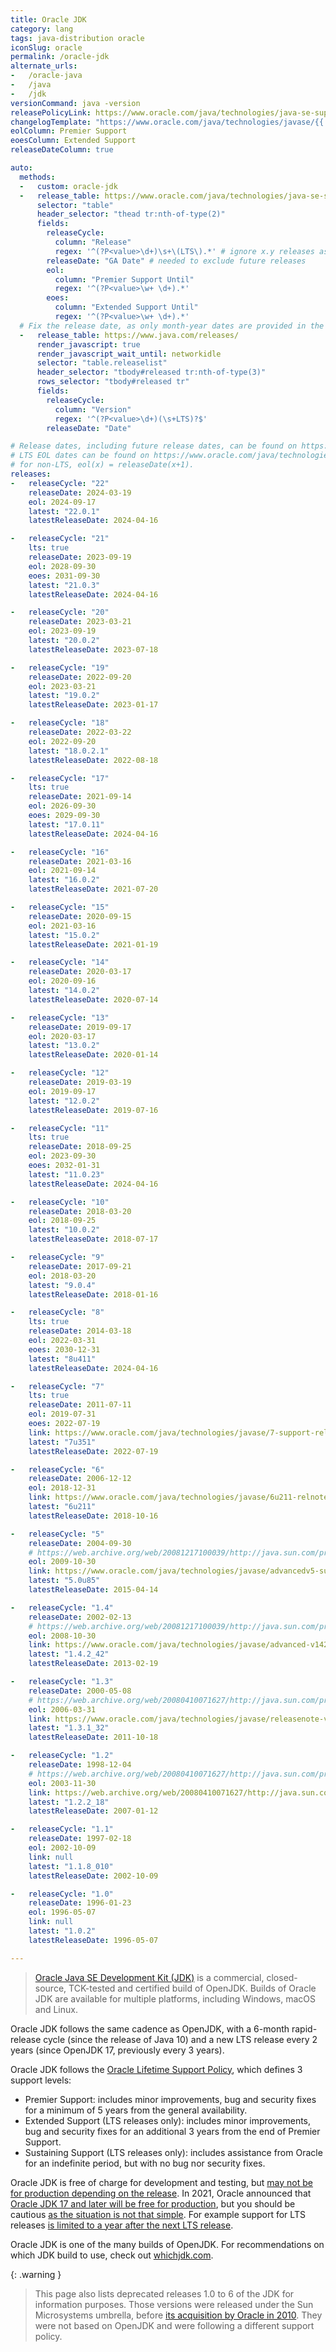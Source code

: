 ```yaml
---
title: Oracle JDK
category: lang
tags: java-distribution oracle
iconSlug: oracle
permalink: /oracle-jdk
alternate_urls:
-   /oracle-java
-   /java
-   /jdk
versionCommand: java -version
releasePolicyLink: https://www.oracle.com/java/technologies/java-se-support-roadmap.html
changelogTemplate: "https://www.oracle.com/java/technologies/javase/{{'__LATEST__'|replace:'.','-'}}-{% if '__RELEASE_CYCLE__'=='__LATEST__' %}relnote-issues{% else %}relnotes{% endif %}.html"
eolColumn: Premier Support
eoesColumn: Extended Support
releaseDateColumn: true

auto:
  methods:
  -   custom: oracle-jdk
  -   release_table: https://www.oracle.com/java/technologies/java-se-support-roadmap.html
      selector: "table"
      header_selector: "thead tr:nth-of-type(2)"
      fields:
        releaseCycle:
          column: "Release"
          regex: '^(?P<value>\d+)\s+\(LTS\).*' # ignore x.y releases as the Premier Support date is not displayed
        releaseDate: "GA Date" # needed to exclude future releases
        eol:
          column: "Premier Support Until"
          regex: '^(?P<value>\w+ \d+).*'
        eoes:
          column: "Extended Support Until"
          regex: '^(?P<value>\w+ \d+).*'
  # Fix the release date, as only month-year dates are provided in the previous table.
  -   release_table: https://www.java.com/releases/
      render_javascript: true
      render_javascript_wait_until: networkidle
      selector: "table.releaselist"
      header_selector: "tbody#released tr:nth-of-type(3)"
      rows_selector: "tbody#released tr"
      fields:
        releaseCycle:
          column: "Version"
          regex: '^(?P<value>\d+)(\s+LTS)?$'
        releaseDate: "Date"

# Release dates, including future release dates, can be found on https://www.java.com/releases/.
# LTS EOL dates can be found on https://www.oracle.com/java/technologies/java-se-support-roadmap.html,
# for non-LTS, eol(x) = releaseDate(x+1).
releases:
-   releaseCycle: "22"
    releaseDate: 2024-03-19
    eol: 2024-09-17
    latest: "22.0.1"
    latestReleaseDate: 2024-04-16

-   releaseCycle: "21"
    lts: true
    releaseDate: 2023-09-19
    eol: 2028-09-30
    eoes: 2031-09-30
    latest: "21.0.3"
    latestReleaseDate: 2024-04-16

-   releaseCycle: "20"
    releaseDate: 2023-03-21
    eol: 2023-09-19
    latest: "20.0.2"
    latestReleaseDate: 2023-07-18

-   releaseCycle: "19"
    releaseDate: 2022-09-20
    eol: 2023-03-21
    latest: "19.0.2"
    latestReleaseDate: 2023-01-17

-   releaseCycle: "18"
    releaseDate: 2022-03-22
    eol: 2022-09-20
    latest: "18.0.2.1"
    latestReleaseDate: 2022-08-18

-   releaseCycle: "17"
    lts: true
    releaseDate: 2021-09-14
    eol: 2026-09-30
    eoes: 2029-09-30
    latest: "17.0.11"
    latestReleaseDate: 2024-04-16

-   releaseCycle: "16"
    releaseDate: 2021-03-16
    eol: 2021-09-14
    latest: "16.0.2"
    latestReleaseDate: 2021-07-20

-   releaseCycle: "15"
    releaseDate: 2020-09-15
    eol: 2021-03-16
    latest: "15.0.2"
    latestReleaseDate: 2021-01-19

-   releaseCycle: "14"
    releaseDate: 2020-03-17
    eol: 2020-09-16
    latest: "14.0.2"
    latestReleaseDate: 2020-07-14

-   releaseCycle: "13"
    releaseDate: 2019-09-17
    eol: 2020-03-17
    latest: "13.0.2"
    latestReleaseDate: 2020-01-14

-   releaseCycle: "12"
    releaseDate: 2019-03-19
    eol: 2019-09-17
    latest: "12.0.2"
    latestReleaseDate: 2019-07-16

-   releaseCycle: "11"
    lts: true
    releaseDate: 2018-09-25
    eol: 2023-09-30
    eoes: 2032-01-31
    latest: "11.0.23"
    latestReleaseDate: 2024-04-16

-   releaseCycle: "10"
    releaseDate: 2018-03-20
    eol: 2018-09-25
    latest: "10.0.2"
    latestReleaseDate: 2018-07-17

-   releaseCycle: "9"
    releaseDate: 2017-09-21
    eol: 2018-03-20
    latest: "9.0.4"
    latestReleaseDate: 2018-01-16

-   releaseCycle: "8"
    lts: true
    releaseDate: 2014-03-18
    eol: 2022-03-31
    eoes: 2030-12-31
    latest: "8u411"
    latestReleaseDate: 2024-04-16

-   releaseCycle: "7"
    lts: true
    releaseDate: 2011-07-11
    eol: 2019-07-31
    eoes: 2022-07-19
    link: https://www.oracle.com/java/technologies/javase/7-support-relnotes.html#R170_361
    latest: "7u351"
    latestReleaseDate: 2022-07-19

-   releaseCycle: "6"
    releaseDate: 2006-12-12
    eol: 2018-12-31
    link: https://www.oracle.com/java/technologies/javase/6u211-relnotes.html
    latest: "6u211"
    latestReleaseDate: 2018-10-16

-   releaseCycle: "5"
    releaseDate: 2004-09-30
    # https://web.archive.org/web/20081217100039/http://java.sun.com/products/archive/eol.policy.html
    eol: 2009-10-30
    link: https://www.oracle.com/java/technologies/javase/advancedv5-support-relnotes.html
    latest: "5.0u85"
    latestReleaseDate: 2015-04-14

-   releaseCycle: "1.4"
    releaseDate: 2002-02-13
    # https://web.archive.org/web/20081217100039/http://java.sun.com/products/archive/eol.policy.html
    eol: 2008-10-30
    link: https://www.oracle.com/java/technologies/javase/advanced-v142-support-relnotes.html
    latest: "1.4.2_42"
    latestReleaseDate: 2013-02-19

-   releaseCycle: "1.3"
    releaseDate: 2000-05-08
    # https://web.archive.org/web/20080410071627/http://java.sun.com/products/archive/eol.policy.html
    eol: 2006-03-31
    link: https://www.oracle.com/java/technologies/javase/releasenote-v131.html
    latest: "1.3.1_32"
    latestReleaseDate: 2011-10-18

-   releaseCycle: "1.2"
    releaseDate: 1998-12-04
    # https://web.archive.org/web/20080410071627/http://java.sun.com/products/archive/eol.policy.html
    eol: 2003-11-30
    link: https://web.archive.org/web/20080410071627/http://java.sun.com/products/archive/eol.policy.html
    latest: "1.2.2_18"
    latestReleaseDate: 2007-01-12

-   releaseCycle: "1.1"
    releaseDate: 1997-02-18
    eol: 2002-10-09
    link: null
    latest: "1.1.8_010"
    latestReleaseDate: 2002-10-09

-   releaseCycle: "1.0"
    releaseDate: 1996-01-23
    eol: 1996-05-07
    link: null
    latest: "1.0.2"
    latestReleaseDate: 1996-05-07

---
```


> [Oracle Java SE Development Kit (JDK)](https://www.oracle.com/java/) is a commercial,
> closed-source, TCK-tested and certified build of OpenJDK. Builds of Oracle JDK are available for
> multiple platforms, including Windows, macOS and Linux.

Oracle JDK follows the same cadence as OpenJDK, with a 6-month rapid-release cycle (since the
release of Java 10) and a new LTS release every 2 years (since OpenJDK 17, previously every 3 years).

Oracle JDK follows the [Oracle Lifetime Support Policy](https://www.oracle.com/support/lifetime-support/),
which defines 3 support levels:

- Premier Support: includes minor improvements, bug and security fixes for a minimum of 5 years from
  the general availability.
- Extended Support (LTS releases only): includes minor improvements, bug and security fixes for an
  additional 3 years from the end of Premier Support.
- Sustaining Support (LTS releases only): includes assistance from Oracle for an indefinite period,
  but with no bug nor security fixes.

Oracle JDK is free of charge for development and testing, but [may not be for production depending
on the release](https://www.oracle.com/java/technologies/javase/jdk-faqs.html). In 2021, Oracle
announced that [Oracle JDK 17 and later will be free for production](https://blogs.oracle.com/java/post/free-java-license),
but you should be cautious [as the situation is not that simple](https://bell-sw.com/announcements/2022/02/24/java-licensing-changes-in-2021/).
For example support for LTS releases [is limited to a year after the next LTS release](https://www.oracle.com/java/technologies/downloads/).

Oracle JDK is one of the many builds of OpenJDK. For recommendations on which JDK build to use,
check out [whichjdk.com](https://whichjdk.com/#oracle-java-se-development-kit-jdk).

{: .warning }
> This page also lists deprecated releases 1.0 to 6 of the JDK for information purposes.
> Those versions were released under the Sun Microsystems umbrella, before
> [its acquisition by Oracle in 2010](https://wikipedia.org/wiki/Sun_Microsystems).
> They were not based on OpenJDK and were following a different support policy.
